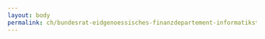 ```yaml
---
layout: body
permalink: ch/bundesrat-eidgenoessisches-finanzdepartement-informatiksteuerungsorgan-des-bundes-isb-leitung-isb/
---
```



